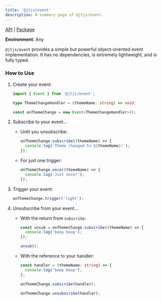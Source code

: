 ```yaml
---
title: '@jtjs/event'
description: A summary page of @jtjs/event.
---
```


[API](/api/event) | [Package](https://www.npmjs.com/package/@jtjs/event)

**Environment**: Any

`@jtjs/event` provides a simple but powerful object-oriented event implementation. It has no dependencies, is extremely lightweight, and is fully typed.

### How to Use

1. Create your event:

   ```ts
   import { Event } from '@jtjs/event';

   type ThemeChangeHandler = (themeName: string) => void;

   const onThemeChange = new Event<ThemeChangeHandler>();
   ```

1. Subscribe to your event...

   - Until you unsubscribe:

     ```ts
     onThemeChange.subscribe((themeName) => {
       console.log(`Theme changed to ${themeName}!`);
     });
     ```

   - For just one trigger:
     ```ts
     onThemeChange.once((themeName) => {
       console.log('Just once!');
     });
     ```

1. Trigger your event:

   ```ts
   onThemeChange.trigger('light');
   ```

1. Unsubscribe from your event...

   - With the return from `subscribe`:

     ```ts
     const unsub = onThemeChange.subscribe((themeName) => {
       console.log('beep boop');
     });

     unsub();
     ```

   - With the reference to your handler:

     ```ts
     const handler = (themeName: string) => {
       console.log('beep boop');
     };

     onThemeChange.subscribe(handler);

     onThemeChange.unsubscribe(handler);
     ```
